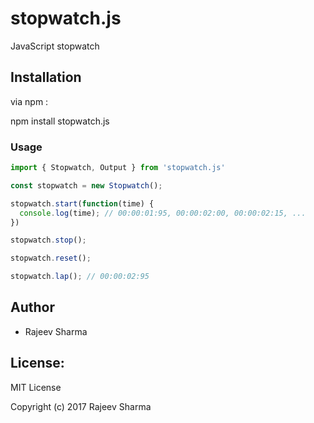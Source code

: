 # stopwatch.js
JavaScript stopwatch

## Installation

via npm :

  npm install stopwatch.js

### Usage

```javascript
import { Stopwatch, Output } from 'stopwatch.js'

const stopwatch = new Stopwatch();

stopwatch.start(function(time) {
  console.log(time); // 00:00:01:95, 00:00:02:00, 00:00:02:15, ...
})

stopwatch.stop();

stopwatch.reset();

stopwatch.lap(); // 00:00:02:95
```

Author
------
* Rajeev Sharma

License:
--------

MIT License

Copyright (c) 2017 Rajeev Sharma
